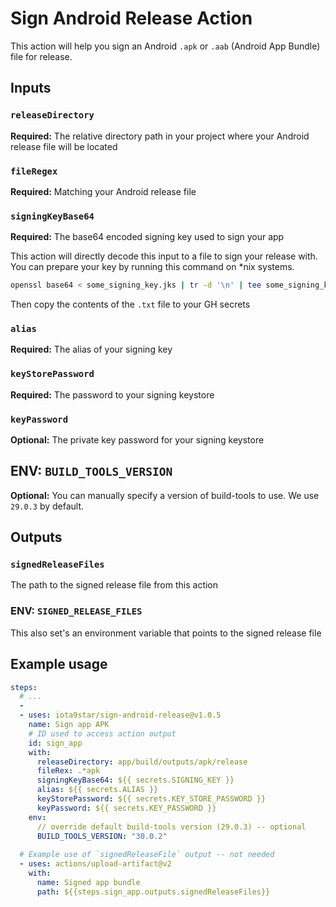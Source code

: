 # Sign Android Release Action

This action will help you sign an Android `.apk` or `.aab` (Android App Bundle) file for release.

## Inputs

### `releaseDirectory`

**Required:** The relative directory path in your project where your Android release file will be located

### `fileRegex`

**Required:** Matching your Android release file

### `signingKeyBase64`

**Required:** The base64 encoded signing key used to sign your app

This action will directly decode this input to a file to sign your release with. You can prepare your key by running this command on *nix systems.

```bash
openssl base64 < some_signing_key.jks | tr -d '\n' | tee some_signing_key.jks.base64.txt
```
Then copy the contents of the `.txt` file to your GH secrets

### `alias`

**Required:** The alias of your signing key 

### `keyStorePassword`

**Required:** The password to your signing keystore

### `keyPassword`

**Optional:** The private key password for your signing keystore

## ENV: `BUILD_TOOLS_VERSION`

**Optional:** You can manually specify a version of build-tools to use. We use `29.0.3` by default.

## Outputs

### `signedReleaseFiles`

The path to the signed release file from this action

### ENV: `SIGNED_RELEASE_FILES`

This also set's an environment variable that points to the signed release file

## Example usage

```yaml
steps:
  # ...
  - 
  - uses: iota9star/sign-android-release@v1.0.5
    name: Sign app APK
    # ID used to access action output
    id: sign_app
    with:
      releaseDirectory: app/build/outputs/apk/release
      fileRex: .*apk
      signingKeyBase64: ${{ secrets.SIGNING_KEY }}
      alias: ${{ secrets.ALIAS }}
      keyStorePassword: ${{ secrets.KEY_STORE_PASSWORD }}
      keyPassword: ${{ secrets.KEY_PASSWORD }}
    env:
      // override default build-tools version (29.0.3) -- optional
      BUILD_TOOLS_VERSION: "30.0.2"
      
  # Example use of `signedReleaseFile` output -- not needed
  - uses: actions/upload-artifact@v2
    with:
      name: Signed app bundle
      path: ${{steps.sign_app.outputs.signedReleaseFiles}}
```
